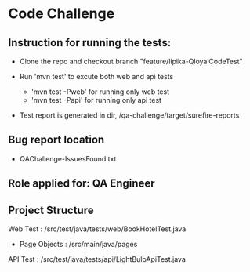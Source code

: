 # Code Challenge

## Instruction for running the tests:

- Clone the repo and checkout branch "feature/lipika-QloyalCodeTest"
- Run 'mvn test' to excute both web and api tests
  - 'mvn test -Pweb' for running only web test
  - 'mvn test -Papi' for running only api test
  
- Test report is generated in dir, /qa-challenge/target/surefire-reports

## Bug report location 

- QAChallenge-IssuesFound.txt

## Role applied for: QA Engineer

## Project Structure

Web Test : /src/test/java/tests/web/BookHotelTest.java
  - Page Objects : /src/main/java/pages

API Test : /src/test/java/tests/api/LightBulbApiTest.java
